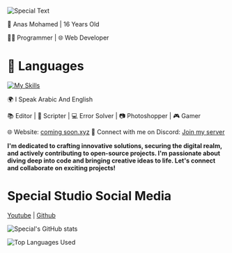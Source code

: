 ![Special Text](https://readme-typing-svg.herokuapp.com?font=Fira+Code&pause=1000&color=5B3DFC&width=435&lines=Hi+there%2C+I'm+Special+%F0%9F%91%8B)

👤 Anas Mohamed  |  16 Years Old

👨‍💻 Programmer | 🌐 Web Developer

# 🔧 Languages

[![My Skills](https://skillicons.dev/icons?i=html,css,ts,js)](https://discord.gg/wbqYJG4HDd)

🌍 I Speak Arabic And English

📚 Editor | 📜 Scripter | 💻 Error Solver | 📷 Photoshopper | 🎮 Gamer

🌐 Website: [coming soon.xyz](https://discord.gg/wbqYJG4HDd)
💬 Connect with me on Discord: [Join my server](https://discord.gg/wbqYJG4HDd)

**I'm dedicated to crafting innovative solutions, securing the digital realm, and actively contributing to open-source projects. I'm passionate about diving deep into code and bringing creative ideas to life. Let's connect and collaborate on exciting projects!**

# Special Studio Social Media

[Youtube](https://www.youtube.com/@specialstudioar) | [Github](https://github.com/specialstudioar)

![Special's GitHub stats](https://github-readme-stats.vercel.app/api?username=specialstudioar&show_icons=true&theme=transparent)

![Top Languages Used](https://github-readme-stats.vercel.app/api/top-langs/?username=specialstudioar&layout=donut)
